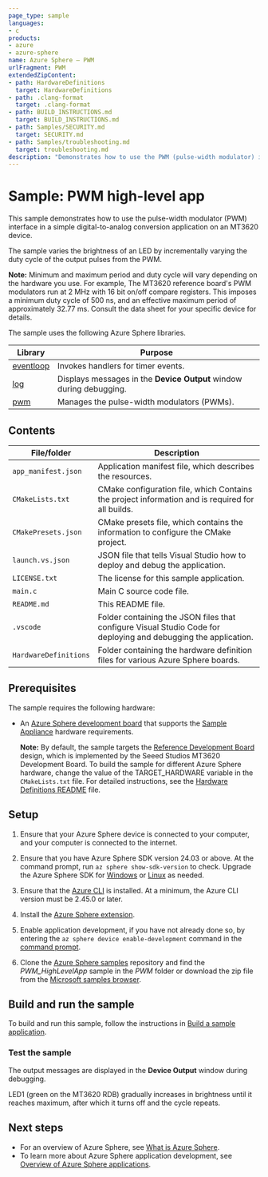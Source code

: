 ```yaml
---
page_type: sample
languages:
- c
products:
- azure
- azure-sphere
name: Azure Sphere – PWM
urlFragment: PWM
extendedZipContent:
- path: HardwareDefinitions
  target: HardwareDefinitions
- path: .clang-format
  target: .clang-format
- path: BUILD_INSTRUCTIONS.md
  target: BUILD_INSTRUCTIONS.md
- path: Samples/SECURITY.md
  target: SECURITY.md
- path: Samples/troubleshooting.md
  target: troubleshooting.md
description: "Demonstrates how to use the PWM (pulse-width modulator) interface in a simple digital-to-analog conversion application."
---
```


# Sample: PWM high-level app

This sample demonstrates how to use the pulse-width modulator (PWM) interface in a simple digital-to-analog conversion application on an MT3620 device.

The sample varies the brightness of an LED by incrementally varying the duty cycle of the output pulses from the PWM.

**Note:** Minimum and maximum period and duty cycle will vary depending on the hardware you use. For example, The MT3620 reference board's PWM modulators run at 2 MHz with 16 bit on/off compare registers. This imposes a minimum duty cycle of 500 ns, and an effective maximum period of approximately 32.77 ms. Consult the data sheet for your specific device for details.

 The sample uses the following Azure Sphere libraries.

| Library | Purpose |
|---------|---------|
| [eventloop](https://learn.microsoft.com/azure-sphere/reference/applibs-reference/applibs-eventloop/eventloop-overview) | Invokes handlers for timer events. |
| [log](https://learn.microsoft.com/azure-sphere/reference/applibs-reference/applibs-log/log-overview) | Displays messages in the **Device Output** window during debugging. |
| [pwm](https://learn.microsoft.com/azure-sphere/reference/applibs-reference/applibs-pwm/pwm-overview) | Manages the pulse-width modulators (PWMs). |

## Contents

| File/folder           | Description |
|-----------------------|-------------|
| `app_manifest.json`   | Application manifest file, which describes the resources. |
| `CMakeLists.txt`      | CMake configuration file, which Contains the project information and is required for all builds. |
| `CMakePresets.json`   | CMake presets file, which contains the information to configure the CMake project. |
| `launch.vs.json`      | JSON file that tells Visual Studio how to deploy and debug the application. |
| `LICENSE.txt`         | The license for this sample application. |
| `main.c`              | Main C source code file. |
| `README.md`           | This README file. |
| `.vscode`             | Folder containing the JSON files that configure Visual Studio Code for deploying and debugging the application. |
| `HardwareDefinitions` | Folder containing the hardware definition files for various Azure Sphere boards. |

## Prerequisites

The sample requires the following hardware:

- An [Azure Sphere development board](https://aka.ms/azurespheredevkits) that supports the [Sample Appliance](../../../HardwareDefinitions) hardware requirements.

   **Note:** By default, the sample targets the [Reference Development Board](https://learn.microsoft.com/azure-sphere/hardware/mt3620-reference-board-design) design, which is implemented by the Seeed Studios MT3620 Development Board. To build the sample for different Azure Sphere hardware, change the value of the TARGET_HARDWARE variable in the `CMakeLists.txt` file. For detailed instructions, see the [Hardware Definitions README](../../../HardwareDefinitions/README.md) file.

## Setup

1. Ensure that your Azure Sphere device is connected to your computer, and your computer is connected to the internet.
1. Ensure that you have Azure Sphere SDK version 24.03 or above. At the command prompt, run `az sphere show-sdk-version` to check. Upgrade the Azure Sphere SDK for [Windows](https://learn.microsoft.com/azure-sphere/install/install-sdk) or [Linux](https://learn.microsoft.com/azure-sphere/install/install-sdk-linux) as needed.
1. Ensure that the [Azure CLI](https://learn.microsoft.com/cli/azure/install-azure-cli) is installed. At a minimum, the Azure CLI version must be 2.45.0 or later.
1. Install the [Azure Sphere extension](https://learn.microsoft.com/azure-sphere/reference/cli/overview?view=azure-sphere-integrated).
1. Enable application development, if you have not already done so, by entering the `az sphere device enable-development` command in the [command prompt](https://learn.microsoft.com/azure-sphere/reference/cli/overview?view=azure-sphere-integrated).

1. Clone the [Azure Sphere samples](https://github.com/Azure/azure-sphere-samples) repository and find the *PWM_HighLevelApp* sample in the *PWM* folder or download the zip file from the [Microsoft samples browser](https://learn.microsoft.com/samples/azure/azure-sphere-samples/pwm/).

## Build and run the sample

To build and run this sample, follow the instructions in [Build a sample application](../../../BUILD_INSTRUCTIONS.md).

### Test the sample

The output messages are displayed in the **Device Output** window during debugging.

LED1 (green on the MT3620 RDB) gradually increases in brightness until it reaches maximum, after which it turns off and the cycle repeats.

## Next steps

- For an overview of Azure Sphere, see [What is Azure Sphere](https://learn.microsoft.com/azure-sphere/product-overview/what-is-azure-sphere).
- To learn more about Azure Sphere application development, see [Overview of Azure Sphere applications](https://learn.microsoft.com/azure-sphere/app-development/applications-overview).
